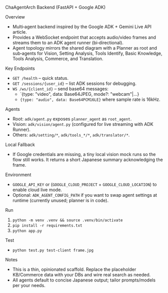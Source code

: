 ChaAgentArch Backend (FastAPI + Google ADK)

Overview
- Multi‑agent backend inspired by the Google ADK + Gemini Live API article.
- Provides a WebSocket endpoint that accepts audio/video frames and streams them to an ADK agent runner (bi‑directional).
- Agent topology mirrors the shared diagram with a Planner as root and sub‑agents for Vision, Setting Analysis, Tools Identify, Basic Knowledge, Tools Analysis, Commerce, and Translation.

Key Endpoints
- `GET /health` – quick status.
- `GET /sessions/{user_id}` – list ADK sessions for debugging.
- `WS /ws/{client_id}` – send base64 messages:
  - `{type: "video", data: Base64JPEG, mode?: "webcam"|...}
  - `{type: "audio", data: Base64PCM16LE}` where sample rate is 16kHz.

Agents
- Root: `adk/agent.py` exposes `planner_agent` as `root_agent`.
- Vision: `adk/vision/agent.py` (configured for live streaming with ADK Runner).
- Others: `adk/setting/*`, `adk/tools_*/*`, `adk/translator/*`.

Local Fallback
- If Google credentials are missing, a tiny local vision mock runs so the flow still works. It returns a short Japanese summary acknowledging the frame.

Environment
- `GOOGLE_API_KEY` or (`GOOGLE_CLOUD_PROJECT` + `GOOGLE_CLOUD_LOCATION`) to enable cloud live mode.
- Optional: `ADK_AGENT_CONFIG_PATH` if you want to swap agent settings at runtime (currently unused; planner is in code).

Run
1) `python -m venv .venv && source .venv/bin/activate`
2) `pip install -r requirements.txt`
3) `python app.py`

Test
- `python test.py test-client frame.jpg`

Notes
- This is a thin, opinionated scaffold. Replace the placeholder KB/Commerce data with your DBs and wire real search as needed.
- All agents default to concise Japanese output; tailor prompts/models per your needs.
